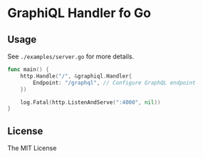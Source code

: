 # GraphiQL Handler fo Go

## Usage

See `./examples/server.go` for more details.

```go
func main() {
	http.Handle("/", &graphiql.Handler{
		Endpoint: "/graphql", // Configure GraphQL endpoint
	})

	log.Fatal(http.ListenAndServe(":4000", nil))
}
```

## License

The MIT License
